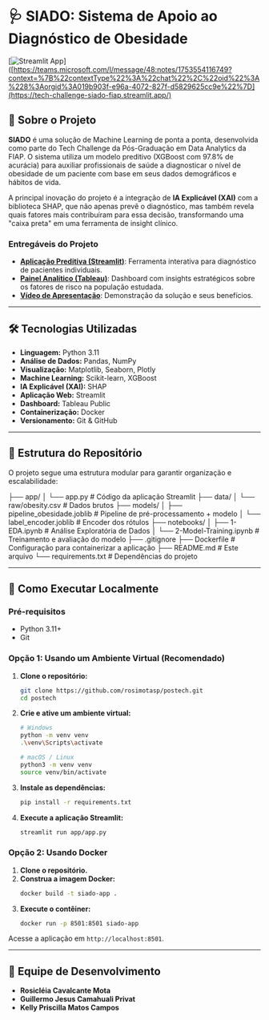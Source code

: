 # 🩺 SIADO: Sistema de Apoio ao Diagnóstico de Obesidade

[![Streamlit App](https://static.streamlit.io/badges/streamlit_badge_black_white.svg)]([https://teams.microsoft.com/l/message/48:notes/1753554116749?context=%7B%22contextType%22%3A%22chat%22%2C%22oid%22%3A%228%3Aorgid%3A019b903f-e96a-4072-827f-d5829625cc9e%22%7D](https://tech-challenge-siado-fiap.streamlit.app/)

## 🚀 Sobre o Projeto

**SIADO** é uma solução de Machine Learning de ponta a ponta, desenvolvida como parte do Tech Challenge da Pós-Graduação em Data Analytics da FIAP. O sistema utiliza um modelo preditivo (XGBoost com 97.8% de acurácia) para auxiliar profissionais de saúde a diagnosticar o nível de obesidade de um paciente com base em seus dados demográficos e hábitos de vida.

A principal inovação do projeto é a integração de **IA Explicável (XAI)** com a biblioteca SHAP, que não apenas prevê o diagnóstico, mas também revela quais fatores mais contribuíram para essa decisão, transformando uma "caixa preta" em uma ferramenta de insight clínico.

### Entregáveis do Projeto
*   **[Aplicação Preditiva (Streamlit)](URL_DA_SUA_APP_STREAMLIT_AQUI)**: Ferramenta interativa para diagnóstico de pacientes individuais.
*   **[Painel Analítico (Tableau)](URL_DO_SEU_DASHBOARD_TABLEAU_AQUI)**: Dashboard com insights estratégicos sobre os fatores de risco na população estudada.
*   **[Vídeo de Apresentação](URL_DO_SEU_VIDEO_AQUI)**: Demonstração da solução e seus benefícios.

---

## 🛠️ Tecnologias Utilizadas

- **Linguagem:** Python 3.11
- **Análise de Dados:** Pandas, NumPy
- **Visualização:** Matplotlib, Seaborn, Plotly
- **Machine Learning:** Scikit-learn, XGBoost
- **IA Explicável (XAI):** SHAP
- **Aplicação Web:** Streamlit
- **Dashboard:** Tableau Public
- **Containerização:** Docker
- **Versionamento:** Git & GitHub

---

## 📂 Estrutura do Repositório

O projeto segue uma estrutura modular para garantir organização e escalabilidade:

├── app/
│ └── app.py # Código da aplicação Streamlit
├── data/
│ └── raw/obesity.csv # Dados brutos
├── models/
│ ├── pipeline_obesidade.joblib # Pipeline de pré-processamento + modelo
│ └── label_encoder.joblib # Encoder dos rótulos
├── notebooks/
│ ├── 1-EDA.ipynb # Análise Exploratória de Dados
│ └── 2-Model-Training.ipynb # Treinamento e avaliação do modelo
├── .gitignore
├── Dockerfile # Configuração para containerizar a aplicação
├── README.md # Este arquivo
└── requirements.txt # Dependências do projeto



---

## 🏁 Como Executar Localmente

### Pré-requisitos
- Python 3.11+
- Git

### Opção 1: Usando um Ambiente Virtual (Recomendado)

1.  **Clone o repositório:**
    ```bash
    git clone https://github.com/rosimotasp/postech.git
    cd postech
    ```
2.  **Crie e ative um ambiente virtual:**
    ```bash
    # Windows
    python -m venv venv
    .\venv\Scripts\activate

    # macOS / Linux
    python3 -m venv venv
    source venv/bin/activate
    ```
3.  **Instale as dependências:**
    ```bash
    pip install -r requirements.txt
    ```
4.  **Execute a aplicação Streamlit:**
    ```bash
    streamlit run app/app.py
    ```

### Opção 2: Usando Docker

1.  **Clone o repositório.**
2.  **Construa a imagem Docker:**
    ```bash
    docker build -t siado-app .
    ```
3.  **Execute o contêiner:**
    ```bash
    docker run -p 8501:8501 siado-app
    ```
Acesse a aplicação em `http://localhost:8501`.

---

## 👥 Equipe de Desenvolvimento

- **Rosicléia Cavalcante Mota**
- **Guillermo Jesus Camahuali Privat**
- **Kelly Priscilla Matos Campos**
